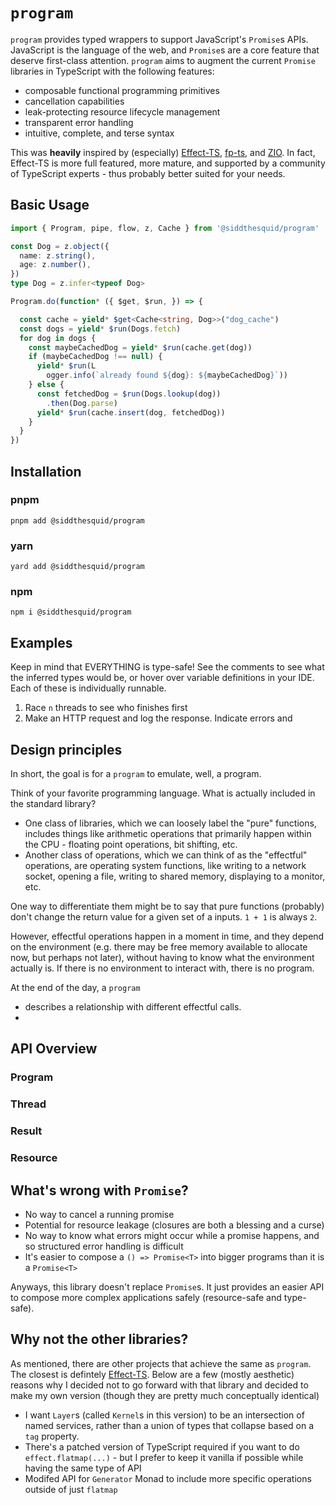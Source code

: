 # `program`

`program` provides typed wrappers to support JavaScript's `Promise`s APIs. JavaScript is the language of the web, and `Promise`s are a core feature that deserve first-class attention. `program` aims to augment the current `Promise` libraries in TypeScript with the following features:

* composable functional programming primitives
* cancellation capabilities
* leak-protecting resource lifecycle management
* transparent error handling
* intuitive, complete, and terse syntax

This was **heavily** inspired by (especially) [Effect-TS](), [fp-ts](), and [ZIO](). In fact, Effect-TS is more full featured, more mature, and supported by a community of TypeScript experts - thus probably better suited for your needs.

## Basic Usage

```ts
import { Program, pipe, flow, z, Cache } from '@siddthesquid/program'

const Dog = z.object({
  name: z.string(),
  age: z.number(),
})
type Dog = z.infer<typeof Dog>

Program.do(function* ({ $get, $run, }) => {

  const cache = yield* $get<Cache<string, Dog>>("dog_cache")
  const dogs = yield* $run(Dogs.fetch)
  for dog in dogs {
    const maybeCachedDog = yield* $run(cache.get(dog))
    if (maybeCachedDog !== null) {
      yield* $run(L
        ogger.info(`already found ${dog}: ${maybeCachedDog}`))
    } else {
      const fetchedDog = $run(Dogs.lookup(dog))
        .then(Dog.parse)
      yield* $run(cache.insert(dog, fetchedDog))
    }
  }
})
```


## Installation

### pnpm

```
pnpm add @siddthesquid/program
```

### yarn

```
yard add @siddthesquid/program
```

### npm

```
npm i @siddthesquid/program
```

## Examples

Keep in mind that EVERYTHING is type-safe! See the comments to see what the inferred types would be, or hover over variable definitions in your IDE. Each of these is individually runnable.

1. Race `n` threads to see who finishes first
2. Make an HTTP request and log the response. Indicate errors and

## Design principles

In short, the goal is for a `program` to emulate, well, a program. 

Think of your favorite programming language. What is actually included in the standard library? 

* One class of libraries, which we can loosely label the "pure" functions, includes things like arithmetic operations that primarily happen within the CPU - floating point operations, bit shifting, etc.
* Another class of operations, which we can think of as the "effectful" operations, are operating system functions, like writing to a network socket, opening a file, writing to shared memory, displaying to a monitor, etc.

One way to differentiate them might be to say that pure functions (probably) don't change the return value for a given set of a inputs. `1 + 1` is always `2`.

However, effectful operations happen in a moment in time, and they depend on the environment (e.g. there may be free memory available to allocate now, but perhaps not later), without having to know what the environment actually is. If there is no environment to interact with, there is no program. 

At the end of the day, a `program`
* describes a relationship with different effectful calls.
* 

## API Overview

### Program



### Thread

### Result

### Resource

### 

## What's wrong with `Promise`?

* No way to cancel a running promise
* Potential for resource leakage (closures are both a blessing and a curse)
* No way to know what errors might occur while a promise happens, and so structured error handling is difficult
* It's easier to compose a `() => Promise<T>` into bigger programs than it is a `Promise<T>`

Anyways, this library doesn't replace `Promise`s. It just provides an easier API to compose more complex applications safely (resource-safe and type-safe).

## Why not the other libraries?

As mentioned, there are other projects that achieve the same as `program`. The closest is defintely [Effect-TS](). Below are a few (mostly aesthetic) reasons why I decided not to go forward with that library and decided to make my own version (though they are pretty much conceptually identical)

* I want `Layer`s (called `Kernel`s in this version) to be an intersection of named services, rather than a union of types that collapse based on a `tag` property.
* There's a patched version of TypeScript required if you want to do `effect.flatmap(...)` - but I prefer to keep it vanilla if possible while having the same type of API
* Modifed API for `Generator` Monad to include more specific operations outside of just `flatmap`